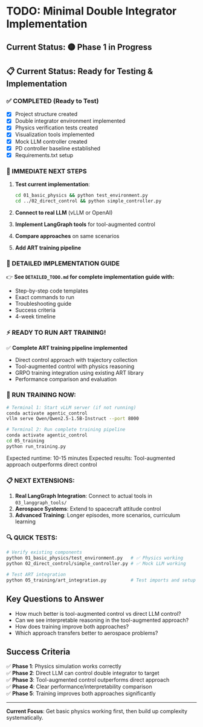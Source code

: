 # TODO: Minimal Double Integrator Implementation

## Current Status: 🟡 Phase 1 in Progress

## 📋 Current Status: Ready for Testing & Implementation

### ✅ COMPLETED (Ready to Test)
- [x] Project structure created
- [x] Double integrator environment implemented
- [x] Physics verification tests created
- [x] Visualization tools implemented  
- [x] Mock LLM controller created
- [x] PD controller baseline established
- [x] Requirements.txt setup

### 🎯 IMMEDIATE NEXT STEPS
1. **Test current implementation**:
   ```bash
   cd 01_basic_physics && python test_environment.py
   cd ../02_direct_control && python simple_controller.py
   ```

2. **Connect to real LLM** (vLLM or OpenAI)
3. **Implement LangGraph tools** for tool-augmented control
4. **Compare approaches** on same scenarios
5. **Add ART training pipeline**

### 📖 DETAILED IMPLEMENTATION GUIDE
👉 **See `DETAILED_TODO.md` for complete implementation guide with:**
- Step-by-step code templates
- Exact commands to run
- Troubleshooting guide
- Success criteria
- 4-week timeline

### ⚡ READY TO RUN ART TRAINING!

✅ **Complete ART training pipeline implemented**
- Direct control approach with trajectory collection  
- Tool-augmented control with physics reasoning
- GRPO training integration using existing ART library
- Performance comparison and evaluation

### 🚀 RUN TRAINING NOW:

```bash
# Terminal 1: Start vLLM server (if not running)
conda activate agentic_control
vllm serve Qwen/Qwen2.5-1.5B-Instruct --port 8000

# Terminal 2: Run complete training pipeline  
conda activate agentic_control
cd 05_training
python run_training.py
```

Expected runtime: 10-15 minutes
Expected results: Tool-augmented approach outperforms direct control

### 📋 NEXT EXTENSIONS:
1. **Real LangGraph Integration**: Connect to actual tools in `03_langgraph_tools/`
2. **Aerospace Systems**: Extend to spacecraft attitude control
3. **Advanced Training**: Longer episodes, more scenarios, curriculum learning

### 🔍 QUICK TESTS:
```bash
# Verify existing components
python 01_basic_physics/test_environment.py   # ✅ Physics working
python 02_direct_control/simple_controller.py # ✅ Mock LLM working  

# Test ART integration
python 05_training/art_integration.py         # Test imports and setup
```

## Key Questions to Answer

- How much better is tool-augmented control vs direct LLM control?
- Can we see interpretable reasoning in the tool-augmented approach?
- How does training improve both approaches?
- Which approach transfers better to aerospace problems?

## Success Criteria

✅ **Phase 1**: Physics simulation works correctly  
✅ **Phase 2**: Direct LLM can control double integrator to target  
✅ **Phase 3**: Tool-augmented control outperforms direct approach  
✅ **Phase 4**: Clear performance/interpretability comparison  
✅ **Phase 5**: Training improves both approaches significantly

---

**Current Focus**: Get basic physics working first, then build up complexity systematically.